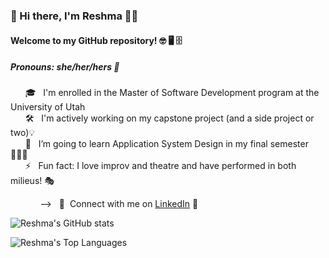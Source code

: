 ### 👋 Hi there, I'm Reshma 👩🏻 
#### Welcome to my GitHub repository! 🤓 🖥️ 🗄️
##### *Pronouns: she/her/hers* 🌈


   &nbsp;&nbsp;&nbsp;&nbsp;&nbsp;&nbsp;🎓 &nbsp; I'm enrolled in the Master of Software Development program at the University of Utah\
   &nbsp;&nbsp;&nbsp;&nbsp;&nbsp;&nbsp;🛠️ &nbsp; I'm actively working on my capstone project (and a side project or two)💡\
   &nbsp;&nbsp;&nbsp;&nbsp;&nbsp;&nbsp;📲 &nbsp; I’m going to learn Application System Design in my final semester 👩🏻‍💻\
   &nbsp;&nbsp;&nbsp;&nbsp;&nbsp;&nbsp;⚡ &nbsp; Fun fact: I love improv and theatre and have performed in both milieus! 🎭

   
   &nbsp;&nbsp;&nbsp;&nbsp;&nbsp;&nbsp;&nbsp;&nbsp;&nbsp;&nbsp;&nbsp;&nbsp;--> &nbsp;&nbsp;👥 &nbsp;Connect with me on [LinkedIn](https://www.linkedin.com/in/reshma-raghavan-03038821b) 💬

   ![Reshma's GitHub stats](https://github-readme-stats.vercel.app/api?username=reshmar00&show_icons=true&theme=radical)

   ![Reshma's Top Languages](https://github-readme-stats.vercel.app/api/top-langs/?username=reshmar00&theme=radical)


